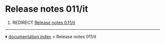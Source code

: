 # Release notes 011/it
1.  REDIRECT [Release notes 0.11/it](Release_notes_0.11/it.md)



---
⏵ [documentation index](../README.md) > Release notes 011/it
